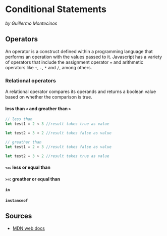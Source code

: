 # Conditional Statements
*by Guillermo Montecinos*

## Operators
An operator is a construct defined within a programming language that performs an operation with the values passed to it. Javascript has a variety of operators that include the assignment operator `=` and arithmetic operators like `+`, `-`, `*` and `/`, among others.
### Relational operators
A relational operator compares its operands and returns a boolean value based on whether the comparison is true.

#### less than `<` and greather than `>`
```js
// less than
let test1 = 2 < 3 //result takes true as value

let test2 = 3 < 2 //result takes false as value

// greather than
let test1 = 2 > 3 //result takes false as value

let test2 = 3 > 2 //result takes true as value
```


#### `<=`: less or equal than
#### `>=`: greather or equal than
#### `in` 
#### `instanceof`

## Sources
* [MDN web docs](https://developer.mozilla.org/en-US/docs/Web/JavaScript/Guide/Expressions_and_Operators)